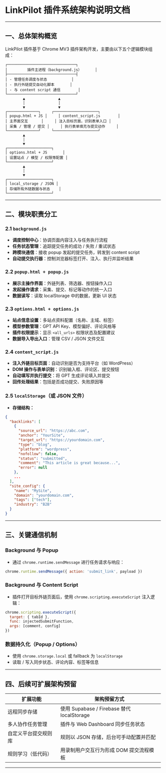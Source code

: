 # LinkPilot 插件系统架构说明文档

---

## 一、总体架构概览

LinkPilot 插件基于 Chrome MV3 插件架构开发，主要由以下五个逻辑模块组成：

```plaintext
┌───────────────────────────────┐
│         插件主进程（background.js）      │
├───────────────────────────────┤
│ - 管理任务调度与状态           │
│ - 执行外链提交自动化脚本       │
│ - 与 content script 通信        │
└───────────────────────────────┘
        ▲               ▲
        │               │
        ▼               ▼
┌──────────────┐     ┌────────────────────┐
│ popup.html + JS │     │ content_script.js        │
│ 主界面交互      │     │ 注入目标页面，识别表单入口 │
│ 采集 / 管理 / 提交 │     │ 执行表单填充与提交动作     │
└──────────────┘     └────────────────────┘
        ▲
        │
        ▼
┌────────────────────┐
│ options.html + JS       │
│ 设置站点 / 模型 / 权限等配置 │
└────────────────────┘
        ▲
        │
        ▼
┌────────────────────┐
│ local_storage / JSON │
│ 存储所有外链数据与状态    │
└────────────────────┘
```

---

## 二、模块职责分工

### 2.1 `background.js`

* **调度控制中心**：协调页面内容注入与任务执行流程
* **任务状态管理**：追踪提交任务的成功 / 失败 / 重试状态
* **跨模块通信**：接收 popup 发起的提交任务，转发到 content script
* **自动提交执行器**：控制浏览器标签打开、注入、执行并监听结果

### 2.2 `popup.html + popup.js`

* **展示主操作界面**：外链列表、筛选器、按钮操作入口
* **发起操作请求**：采集、提交、标记等动作的统一入口
* **数据读写**：读取 localStorage 中的数据，更新 UI 状态

### 2.3 `options.html + options.js`

* **站点信息设置**：多站点资料配置（名称、主域、标签）
* **模型参数管理**：GPT API Key、模型偏好、评论风格等
* **插件权限提示**：显示 `<all_urls>` 权限状态及配置建议
* **数据导入导出入口**：管理 CSV / JSON 文件交互

### 2.4 `content_script.js`

* **注入外链目标页面**：自动识别是否为支持平台（如 WordPress）
* **DOM 操作与表单识别**：识别输入框、评论区、提交按钮
* **自动填写并执行提交**：将 GPT 生成评论填入并提交
* **回传处理结果**：包括是否成功提交、失败原因等

### 2.5 `localStorage`（或 JSON 文件）

* **存储结构：**

```json
{
  "backlinks": [
    {
      "source_url": "https://abc.com",
      "anchor": "YourSite",
      "target_url": "https://yourdomain.com",
      "type": "blog",
      "platform": "wordpress",
      "nofollow": false,
      "status": "submitted",
      "comment": "This article is great because...",
      "error": null
    },
    ...
  ],
  "site_config": {
    "name": "MySite",
    "domain": "yourdomain.com",
    "tags": ["tech"],
    "industry": "B2B"
  }
}
```

---

## 三、关键通信机制

### Background 与 Popup

* 通过 `chrome.runtime.sendMessage` 进行任务请求与响应：

```js
chrome.runtime.sendMessage({ action: 'submit_link', payload })
```

### Background 与 Content Script

* 插件打开目标外链页面后，使用 `chrome.scripting.executeScript` 注入逻辑：

```js
chrome.scripting.executeScript({
  target: { tabId },
  func: injectedSubmitFunction,
  args: [comment, config]
})
```

### 数据持久化（Popup / Options）

* 使用 `chrome.storage.local` 或 fallback 为 `localStorage`
* 读取 / 写入同步状态、评论内容、标签等信息

---

## 四、后续可扩展架构预留

| 扩展功能       | 架构预留方式                                 |
| ---------- | -------------------------------------- |
| 远程同步存储     | 使用 Supabase / Firebase 替代 localStorage |
| 多人协作任务管理   | 插件与 Web Dashboard 同步任务状态               |
| 自定义平台提交规则库 | 规则以 JSON 存储，后台可手动配置并匹配                 |
| 规则学习（低代码）  | 用录制用户交互行为形成 DOM 提交流程模板                 |

---
